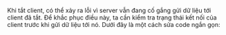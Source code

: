 Khi tắt client, có thể xảy ra lỗi vì server vẫn đang cố gắng gửi dữ liệu tới client đã tắt. Để khắc phục điều này, ta cần kiểm tra trạng thái kết nối của client trước khi gửi dữ liệu tới nó. Dưới đây là một cách sửa code ngắn gọn:
